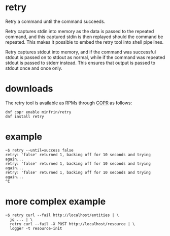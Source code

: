 # retry
Retry a command until the command succeeds.

Retry captures stdin into memory as the data is passed to the repeated
command, and this captured stdin is then replayed should the command be
repeated. This makes it possible to embed the retry tool into shell pipelines.

Retry captures stdout into memory, and if the command was successful stdout
is passed on to stdout as normal, while if the command was repeated stdout is
passed to stderr instead. This ensures that output is passed to stdout once
and once only.

# downloads

The retry tool is available as RPMs through [COPR] as follows:

```
dnf copr enable minfrin/retry
dnf install retry
```

# example
```
~$ retry --until=success false
retry: 'false' returned 1, backing off for 10 seconds and trying again...
retry: 'false' returned 1, backing off for 10 seconds and trying again...
retry: 'false' returned 1, backing off for 10 seconds and trying again...
^C
```

# more complex example
```
~$ retry curl --fail http://localhost/entities | \
  jq ... | \
  retry curl --fail -X POST http://localhost/resource | \
  logger -t resource-init
```

  [COPR]: <https://copr.fedorainfracloud.org/coprs/minfrin/retry/>

